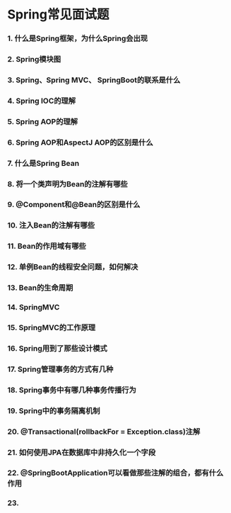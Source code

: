 # Spring常见面试题

### 1. 什么是Spring框架，为什么Spring会出现

### 2. Spring模块图

### 3. Spring、Spring MVC、 SpringBoot的联系是什么

### 4. Spring IOC的理解

### 5. Spring AOP的理解

### 6. Spring AOP和AspectJ AOP的区别是什么

### 7. 什么是Spring Bean

### 8. 将一个类声明为Bean的注解有哪些

### 9. @Component和@Bean的区别是什么

### 10. 注入Bean的注解有哪些

### 11. Bean的作用域有哪些

### 12. 单例Bean的线程安全问题，如何解决

### 13. Bean的生命周期

### 14. SpringMVC

### 15. SpringMVC的工作原理

### 16. Spring用到了那些设计模式

### 17. Spring管理事务的方式有几种

### 18. Spring事务中有哪几种事务传播行为

### 19. Spring中的事务隔离机制

### 20. @Transactional(rollbackFor = Exception.class)注解

### 21. 如何使用JPA在数据库中非持久化一个字段

### 22. @SpringBootApplication可以看做那些注解的组合，都有什么作用

### 23. 